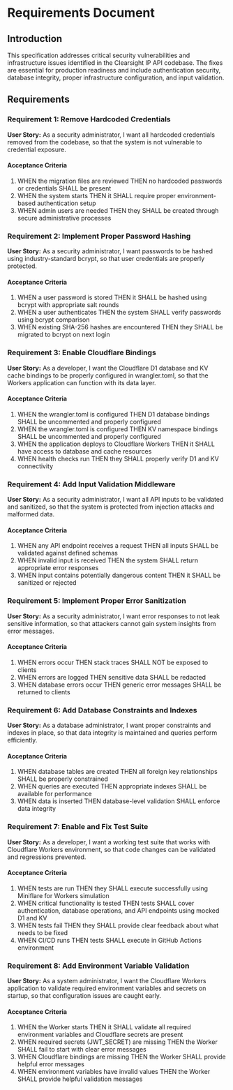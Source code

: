 # Requirements Document

## Introduction

This specification addresses critical security vulnerabilities and infrastructure issues identified in the Clearsight IP API codebase. The fixes are essential for production readiness and include authentication security, database integrity, proper infrastructure configuration, and input validation.

## Requirements

### Requirement 1: Remove Hardcoded Credentials

**User Story:** As a security administrator, I want all hardcoded credentials removed from the codebase, so that the system is not vulnerable to credential exposure.

#### Acceptance Criteria

1. WHEN the migration files are reviewed THEN no hardcoded passwords or credentials SHALL be present
2. WHEN the system starts THEN it SHALL require proper environment-based authentication setup
3. WHEN admin users are needed THEN they SHALL be created through secure administrative processes

### Requirement 2: Implement Proper Password Hashing

**User Story:** As a security administrator, I want passwords to be hashed using industry-standard bcrypt, so that user credentials are properly protected.

#### Acceptance Criteria

1. WHEN a user password is stored THEN it SHALL be hashed using bcrypt with appropriate salt rounds
2. WHEN a user authenticates THEN the system SHALL verify passwords using bcrypt comparison
3. WHEN existing SHA-256 hashes are encountered THEN they SHALL be migrated to bcrypt on next login

### Requirement 3: Enable Cloudflare Bindings

**User Story:** As a developer, I want the Cloudflare D1 database and KV cache bindings to be properly configured in wrangler.toml, so that the Workers application can function with its data layer.

#### Acceptance Criteria

1. WHEN the wrangler.toml is configured THEN D1 database bindings SHALL be uncommented and properly configured
2. WHEN the wrangler.toml is configured THEN KV namespace bindings SHALL be uncommented and properly configured
3. WHEN the application deploys to Cloudflare Workers THEN it SHALL have access to database and cache resources
4. WHEN health checks run THEN they SHALL properly verify D1 and KV connectivity

### Requirement 4: Add Input Validation Middleware

**User Story:** As a security administrator, I want all API inputs to be validated and sanitized, so that the system is protected from injection attacks and malformed data.

#### Acceptance Criteria

1. WHEN any API endpoint receives a request THEN all inputs SHALL be validated against defined schemas
2. WHEN invalid input is received THEN the system SHALL return appropriate error responses
3. WHEN input contains potentially dangerous content THEN it SHALL be sanitized or rejected

### Requirement 5: Implement Proper Error Sanitization

**User Story:** As a security administrator, I want error responses to not leak sensitive information, so that attackers cannot gain system insights from error messages.

#### Acceptance Criteria

1. WHEN errors occur THEN stack traces SHALL NOT be exposed to clients
2. WHEN errors are logged THEN sensitive data SHALL be redacted
3. WHEN database errors occur THEN generic error messages SHALL be returned to clients

### Requirement 6: Add Database Constraints and Indexes

**User Story:** As a database administrator, I want proper constraints and indexes in place, so that data integrity is maintained and queries perform efficiently.

#### Acceptance Criteria

1. WHEN database tables are created THEN all foreign key relationships SHALL be properly constrained
2. WHEN queries are executed THEN appropriate indexes SHALL be available for performance
3. WHEN data is inserted THEN database-level validation SHALL enforce data integrity

### Requirement 7: Enable and Fix Test Suite

**User Story:** As a developer, I want a working test suite that works with Cloudflare Workers environment, so that code changes can be validated and regressions prevented.

#### Acceptance Criteria

1. WHEN tests are run THEN they SHALL execute successfully using Miniflare for Workers simulation
2. WHEN critical functionality is tested THEN tests SHALL cover authentication, database operations, and API endpoints using mocked D1 and KV
3. WHEN tests fail THEN they SHALL provide clear feedback about what needs to be fixed
4. WHEN CI/CD runs THEN tests SHALL execute in GitHub Actions environment

### Requirement 8: Add Environment Variable Validation

**User Story:** As a system administrator, I want the Cloudflare Workers application to validate required environment variables and secrets on startup, so that configuration issues are caught early.

#### Acceptance Criteria

1. WHEN the Worker starts THEN it SHALL validate all required environment variables and Cloudflare secrets are present
2. WHEN required secrets (JWT_SECRET) are missing THEN the Worker SHALL fail to start with clear error messages
3. WHEN Cloudflare bindings are missing THEN the Worker SHALL provide helpful error messages
4. WHEN environment variables have invalid values THEN the Worker SHALL provide helpful validation messages